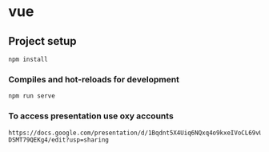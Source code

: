 # vue

## Project setup
```
npm install
```

### Compiles and hot-reloads for development
```
npm run serve
```

### To access presentation use oxy accounts
```
https://docs.google.com/presentation/d/1Bqdnt5X4Uiq6NQxq4o9kxeIVoCL69vU-DSMT79QEKg4/edit?usp=sharing
